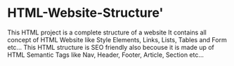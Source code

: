 # HTML-Website-Structure'
This HTML project is a complete structure of a website
It contains all concept of HTML Website like Style Elements, Links, Lists, Tables and Form etc...
This HTML structure is SEO friendly also becouse it is made up of HTML Semantic Tags like Nav, Header, Footer, Article, Section etc... 

